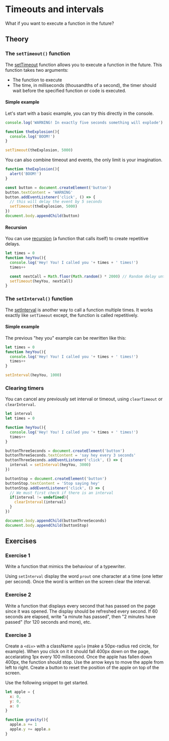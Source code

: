 # Timeouts and intervals

What if you want to execute a function in the future? 

## Theory

### The `setTimeout()` function

The [setTimeout](https://developer.mozilla.org/en-US/docs/Web/API/WindowOrWorkerGlobalScope/setTimeout) function allows you to execute a function in the future. This function takes two arguments: 
- The function to execute
- The time, in milliseconds (thousandths of a second), the timer should wait before the specified function or code is executed.

#### Simple example

Let's start with a basic example, you can try this directly in the console.

```javascript
console.log('WARNING! In exactly five seconds something will explode')

function theExplosion(){
  console.log('BOOM!')
}

setTimeout(theExplosion, 5000)
```

You can also combine timeout and events, the only limit is your imagination.
```javascript
function theExplosion(){
  alert('BOOM!')
}

const button = document.createElement('button')
button.textContent = 'WARNING'
button.addEventListener('click', () => {
  // this will delay the event by 5 seconds
  setTimeout(theExplosion, 5000)
})
document.body.appendChild(button)
```

#### Recursion

You can use [recursion](https://en.wikipedia.org/wiki/Recursion) (a function that calls itself) to create repetitive delays.

```javascript
let times = 0
function heyYou(){
  console.log('Hey! You! I called you '+ times + ' times!')
  times++

  const nextCall = Math.floor(Math.random() * 2000) // Random delay until heyYou() is called again
  setTimeout(heyYou, nextCall)
}
```

### The `setInterval()` function

The [setInterval](https://developer.mozilla.org/en-US/docs/Web/API/WindowOrWorkerGlobalScope/setInterval) is another way to call a function multiple times. It works exactly like `setTimeout` except, the function is called repetitively.

#### Simple example

The previous "hey you" example can be rewritten like this:

```javascript
let times = 0
function heyYou(){
  console.log('Hey! You! I called you '+ times + ' times!')
  times++
}

setInterval(heyYou, 1000)
```

### Clearing timers

You can cancel any previously set interval or timeout, using `clearTimeout` or `clearInterval`.
```javascript
let interval
let times = 0

function heyYou(){
  console.log('Hey! You! I called you '+ times + ' times!')
  times++
}

buttonThreeSeconds = document.createElement('button')
buttonThreeSeconds.textContent = 'say hey every 3 seconds'
buttonThreeSeconds.addEventListener('click', () => {
  interval = setInterval(heyYou, 3000)
})

buttonStop = document.createElement('button')
buttonStop.textContent = 'Stop saying hey'
buttonStop.addEventListener('click', () => {
  // We must first check if there is an interval
  if(interval != undefined){
    clearInterval(interval)
  }
})

document.body.appendChild(buttonThreeSeconds)
document.body.appendChild(buttonStop)
```

## Exercises

### Exercise 1 

Write a function that mimics the behaviour of a typewriter.

Using `setInterval` display the word `prout` one character at a time (one letter per second). Once the word is written on the screen clear the interval.

### Exercise 2

Write a function that displays every second that has passed on the page since it was opened. The display should be refreshed every second. If 60 seconds are elapsed, write "a minute has passed", then "2 minutes have passed" (for 120 seconds and more), etc.

### Exercise 3

Create a `<div>` with a className `apple` (make a 50px-radius red circle, for example). When you click on it it should fall 400px down on the page, accelarating 1px every 100 milisecond. Once the apple has fallen down 400px, the function should stop. Use the arrow keys to move the apple from left to right. Create a button to reset the position of the apple on top of the screen.

Use the following snippet to get started.

```javascript
let apple = {
  x: 0,
  y: 0,
  a: 0
}

function gravity(){
  apple.a += 1
  apple.y += apple.a
}
```
